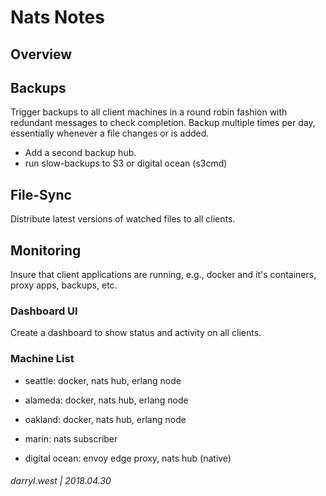 # Nats Notes

## Overview

## Backups

Trigger backups to all client machines in a round robin fashion with redundant messages to check completion.  Backup multiple times per day, essentially whenever a file changes or is added.  

* Add a second backup hub.
* run slow-backups to S3 or digital ocean (s3cmd)

## File-Sync

Distribute latest versions of watched files to all clients.

## Monitoring

Insure that client applications are running, e.g., docker and it's containers, proxy apps, backups, etc.

### Dashboard UI

Create a dashboard to show status and activity on all clients.

### Machine List

* seattle: docker, nats hub, erlang node
* alameda: docker, nats hub, erlang node
* oakland: docker, nats hub, erlang node

* marin: nats subscriber

* digital ocean: envoy edge proxy, nats hub (native)

###### darryl.west | 2018.04.30
